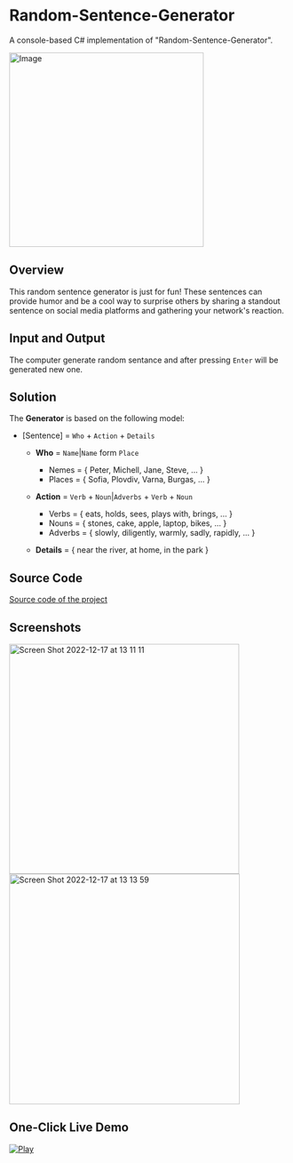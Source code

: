 # Random-Sentence-Generator

A console-based C# implementation of "Random-Sentence-Generator".

<p>
<img alt="Image" width="350"px src="https://user-images.githubusercontent.com/74410756/208237853-916e7580-a08b-4272-ac4b-f6e6e9b079db.png">
</p>

## Overview
This random sentence generator is just for fun! These sentences can provide humor and be a cool way to surprise others by sharing a standout sentence on social media platforms and gathering your network's reaction.

## Input and Output
The computer generate random sentance and after pressing `Enter` will be generated new one.

## Solution
The **Generator** is based on the following model:

- [Sentence] = `Who` + `Action` + `Details`

  - **Who** = `Name`|`Name` form `Place`

    - Nemes = { Peter, Michell, Jane, Steve, ... }
    - Places = { Sofia, Plovdiv, Varna, Burgas, ... }

  - **Action** = `Verb` + `Noun`|`Adverbs` + `Verb` + `Noun`

    - Verbs = { eats, holds, sees, plays with, brings, ... }
    - Nouns = { stones, cake, apple, laptop, bikes, ... }
    - Adverbs = { slowly, diligently, warmly, sadly, rapidly, ... }

  - **Details** = { near the river, at home, in the park }

## Source Code
[Source code of the project](RandomSentenceGenerator.cs)

## Screenshots
<img width="414" alt="Screen Shot 2022-12-17 at 13 11 11" src="https://user-images.githubusercontent.com/74410756/208238898-d4e3add4-81b2-420c-997c-c1d825109ca9.png"> <img width="415" alt="Screen Shot 2022-12-17 at 13 13 59" src="https://user-images.githubusercontent.com/74410756/208239014-df0cd826-7a97-42bd-9068-bfa46d6e3b38.png">


## One-Click Live Demo

[<img alt="Play" src="https://user-images.githubusercontent.com/74410756/193477520-ba86bbff-a312-4dbf-942a-c24e902073f7.png">](https://replit.com/@Dochkoff/Random-Sentence-Generator#Main.cs)
